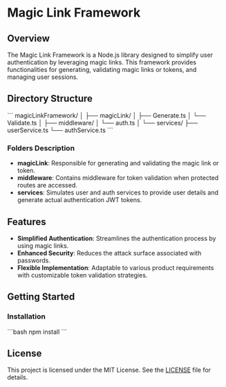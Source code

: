# Magic Link Framework

## Overview

The Magic Link Framework is a Node.js library designed to simplify user authentication by leveraging magic links. This framework provides functionalities for generating, validating magic links or tokens, and managing user sessions.

## Directory Structure

\`\`\`
magicLinkFramework/
│
├── magicLink/
│   ├── Generate.ts
│   └── Validate.ts
│
├── middleware/
│   └── auth.ts
│
└── services/
    ├── userService.ts
    └── authService.ts
\`\`\`

### Folders Description

- **magicLink**: Responsible for generating and validating the magic link or token.
- **middleware**: Contains middleware for token validation when protected routes are accessed.
- **services**: Simulates user and auth services to provide user details and generate actual authentication JWT tokens.

## Features

- **Simplified Authentication**: Streamlines the authentication process by using magic links.
- **Enhanced Security**: Reduces the attack surface associated with passwords.
- **Flexible Implementation**: Adaptable to various product requirements with customizable token validation strategies.

## Getting Started

### Installation

\`\`\`bash
npm install
\`\`\`

## License

This project is licensed under the MIT License. See the [LICENSE](LICENSE) file for details.
